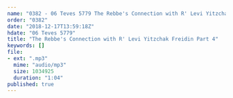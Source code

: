 ```yaml
---
name: "0382 - 06 Teves 5779 The Rebbe's Connection with R' Levi Yitzchak Freidin Part 4"
order: "0382"
date: "2018-12-17T13:59:18Z"
hdate: "06 Teves 5779"
title: "The Rebbe's Connection with R' Levi Yitzchak Freidin Part 4"
keywords: []
file:
- ext: ".mp3"
  mime: "audio/mp3"
  size: 1034925
  duration: "1:04"
published: true
---
```

